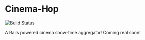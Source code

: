 Cinema-Hop
===========
[![Build Status](https://travis-ci.org/AhmerArif/cinema_hop.png)](https://travis-ci.org/AhmerArif/cinema_hop.png)

A Rails powered cinema show-time aggregator! Coming real soon!